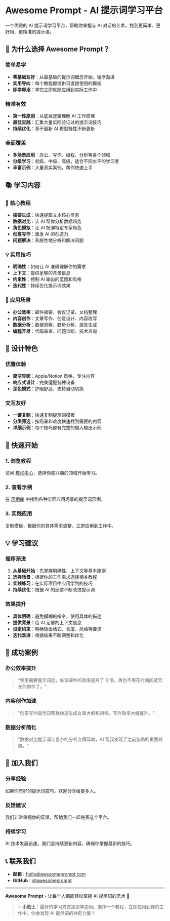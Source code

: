 # Awesome Prompt - AI 提示词学习平台

一个优雅的 AI 提示词学习平台，帮助你掌握与 AI 对话的艺术，找到更简单、更好用、更精准的提示语。

## 🎯 为什么选择 Awesome Prompt？

### 简单易学
- **零基础友好**：从最基础的提示词概念开始，循序渐进
- **实用导向**：每个教程都提供可直接使用的模板
- **即学即用**：学完立即就能应用到实际工作中

### 精准有效
- **第一性原则**：从底层逻辑理解 AI 工作原理
- **最佳实践**：汇集大量实际验证过的提示词技巧
- **持续优化**：基于最新 AI 模型特性不断更新

### 全面覆盖
- **多场景应用**：办公、写作、编程、分析等各个领域
- **分级学习**：初级、中级、高级，适合不同水平的学习者
- **丰富示例**：大量真实案例，帮你快速上手

## 📚 学习内容

### 🎯 核心教程
- **摘要生成**：快速提取文本核心信息
- **数据对比**：让 AI 帮你分析数据趋势
- **角色模拟**：让 AI 扮演特定专家角色
- **创意写作**：激发 AI 的创造力
- **问题解决**：系统性地分析和解决问题

### 💡 实用技巧
- **明确性**：如何让 AI 准确理解你的需求
- **上下文**：提供足够的背景信息
- **约束性**：控制 AI 输出的范围和风格
- **迭代性**：持续优化提示词效果

### 🚀 应用场景
- **办公效率**：邮件摘要、会议记录、文档整理
- **内容创作**：文章写作、创意设计、内容改写
- **数据分析**：数据洞察、趋势分析、报告生成
- **编程开发**：代码审查、问题诊断、技术咨询

## 🎨 设计特色

### 优雅体验
- **简洁界面**：Apple/Notion 风格，专注内容
- **响应式设计**：完美适配各种设备
- **深色模式**：护眼舒适，支持自动切换

### 交互友好
- **一键复制**：快速复制提示词模板
- **分类筛选**：按场景和难度快速找到需要的内容
- **详细示例**：每个技巧都有完整的输入输出示例

## 🚀 快速开始

### 1. 浏览教程
访问 [教程中心](/tutorials)，选择你感兴趣的领域开始学习。

### 2. 查看示例
在 [示例库](/examples) 中找到各种实际应用场景的提示词示例。

### 3. 实践应用
复制模板，根据你的具体需求调整，立即应用到工作中。

## 💡 学习建议

### 循序渐进
1. **从基础开始**：先掌握明确性、上下文等基本原则
2. **选择场景**：根据你的工作需求选择相关教程
3. **实践练习**：在实际项目中应用学到的技巧
4. **持续优化**：根据 AI 的反馈不断改进提示词

### 效果提升
- **具体明确**：避免模糊的指令，使用具体的描述
- **提供背景**：给 AI 足够的上下文信息
- **设定约束**：明确输出格式、长度、风格等要求
- **迭代改进**：根据结果不断调整和优化

## 🌟 成功案例

### 办公效率提升
> "使用摘要提示词后，处理邮件的效率提升了 3 倍，再也不用花时间阅读冗长的邮件了。"

### 内容创作加速
> "创意写作提示词帮我快速生成文章大纲和初稿，写作效率大幅提升。"

### 数据分析简化
> "数据对比提示词让复杂的分析变得简单，AI 帮我发现了之前忽略的重要趋势。"

## 🤝 加入我们

### 分享经验
如果你有好的提示词技巧，欢迎分享给更多人。

### 反馈建议
我们非常重视你的反馈，帮助我们一起完善这个平台。

### 持续学习
AI 技术发展迅速，我们会持续更新内容，确保你掌握最新的技巧。

## 📞 联系我们

- **邮箱**：hello@awesomeprompt.com
- **GitHub**：[@awesomeprompt](https://github.com/awesomeprompt)

---

**Awesome Prompt** - 让每个人都能轻松掌握 AI 提示词的艺术 🚀

> 💡 **小贴士**：最好的学习方式是边学边用。选择一个教程，立即应用到你的工作中，你会发现 AI 提示词的神奇力量！ 